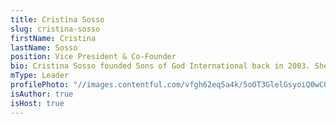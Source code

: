 ```yaml
---
title: Cristina Sosso
slug: cristina-sosso
firstName: Cristina
lastName: Sosso
position: Vice President & Co-Founder
bio: Cristina Sosso founded Sons of God International back in 2003. She also operates as Senior Pastor at Freedom Fellowship Church in San Antonio, Texas.
mType: Leader
profilePhoto: "//images.contentful.com/vfgh62eq5a4k/5oOT3GlelGsyoiQ0wCQ0aW/0bc611132c451900357c9624ac2ac895/Matt-Damon-as-Jason-Bourne.jpg"
isAuthor: true
isHost: true
---
```

